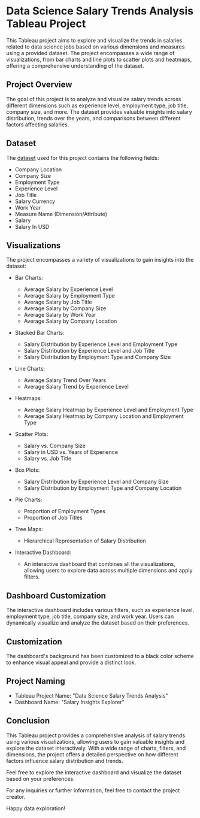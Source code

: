 # Data Science Salary Trends Analysis Tableau Project

This Tableau project aims to explore and visualize the trends in salaries related to data science jobs based on various dimensions and measures using a provided dataset. The project encompasses a wide range of visualizations, from bar charts and line plots to scatter plots and heatmaps, offering a comprehensive understanding of the dataset.

## Project Overview

The goal of this project is to analyze and visualize salary trends across different dimensions such as experience level, employment type, job title, company size, and more. The dataset provides valuable insights into salary distribution, trends over the years, and comparisons between different factors affecting salaries.

## Dataset

The [dataset](https://www.kaggle.com/datasets/harishkumardatalab/data-science-salary-2021-to-2023) used for this project contains the following fields:

- Company Location
- Company Size
- Employment Type
- Experience Level
- Job Title
- Salary Currency
- Work Year
- Measure Name (Dimension/Attribute)
- Salary
- Salary In USD

## Visualizations

The project encompasses a variety of visualizations to gain insights into the dataset:

- Bar Charts:
  - Average Salary by Experience Level
  - Average Salary by Employment Type
  - Average Salary by Job Title
  - Average Salary by Company Size
  - Average Salary by Work Year
  - Average Salary by Company Location

- Stacked Bar Charts:
  - Salary Distribution by Experience Level and Employment Type
  - Salary Distribution by Experience Level and Job Title
  - Salary Distribution by Employment Type and Company Size

- Line Charts:
  - Average Salary Trend Over Years
  - Average Salary Trend by Experience Level

- Heatmaps:
  - Average Salary Heatmap by Experience Level and Employment Type
  - Average Salary Heatmap by Company Location and Employment Type

- Scatter Plots:
  - Salary vs. Company Size
  - Salary in USD vs. Years of Experience
  - Salary vs. Job Title

- Box Plots:
  - Salary Distribution by Experience Level and Company Size
  - Salary Distribution by Employment Type and Company Location

- Pie Charts:
  - Proportion of Employment Types
  - Proportion of Job Titles

- Tree Maps:
  - Hierarchical Representation of Salary Distribution

- Interactive Dashboard:
  - An interactive dashboard that combines all the visualizations, allowing users to explore data across multiple dimensions and apply filters.

## Dashboard Customization

The interactive dashboard includes various filters, such as experience level, employment type, job title, company size, and work year. Users can dynamically visualize and analyze the dataset based on their preferences.

## Customization

The dashboard's background has been customized to a black color scheme to enhance visual appeal and provide a distinct look.

## Project Naming

- Tableau Project Name: "Data Science Salary Trends Analysis"
- Dashboard Name: "Salary Insights Explorer"

## Conclusion

This Tableau project provides a comprehensive analysis of salary trends using various visualizations, allowing users to gain valuable insights and explore the dataset interactively. With a wide range of charts, filters, and dimensions, the project offers a detailed perspective on how different factors influence salary distribution and trends.

Feel free to explore the interactive dashboard and visualize the dataset based on your preferences.

For any inquiries or further information, feel free to contact the project creator.

Happy data exploration!
